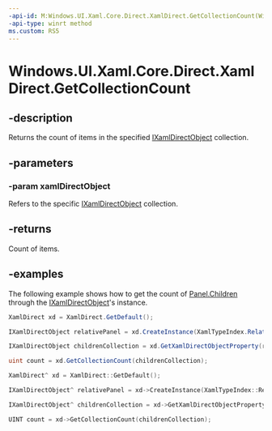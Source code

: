 ```yaml
---
-api-id: M:Windows.UI.Xaml.Core.Direct.XamlDirect.GetCollectionCount(Windows.UI.Xaml.Core.Direct.IXamlDirectObject)
-api-type: winrt method
ms.custom: RS5
---
```


<!-- Method syntax.
public uint XamlDirect.GetCollectionCount(IXamlDirectObject xamlDirectObject)
-->

# Windows.UI.Xaml.Core.Direct.XamlDirect.GetCollectionCount

## -description
Returns the count of items in the specified [IXamlDirectObject](ixamldirectobject.md) collection.

## -parameters
### -param xamlDirectObject
Refers to the specific [IXamlDirectObject](ixamldirectobject.md) collection.

## -returns
Count of items.

## -examples
The following example shows how to get the count of [Panel.Children](../windows.ui.xaml.controls/panel_children.md) through the [IXamlDirectObject](ixamldirectobject.md)'s instance.

```C#
XamlDirect xd = XamlDirect.GetDefault();

IXamlDirectObject relativePanel = xd.CreateInstance(XamlTypeIndex.RelativePanel);

IXamlDirectObject childrenCollection = xd.GetXamlDirectObjectProperty(relativePanel, XamlPropertyIndex.Panel_Children);

uint count = xd.GetCollectionCount(childrenCollection);
```

```CPP
XamlDirect^ xd = XamlDirect::GetDefault();

IXamlDirectObject^ relativePanel = xd->CreateInstance(XamlTypeIndex::RelativePanel);

IXamlDirectObject^ childrenCollection = xd->GetXamlDirectObjectProperty(relativePanel, XamlPropertyIndex::Panel_Children);

UINT count = xd->GetCollectionCount(childrenCollection);
```

